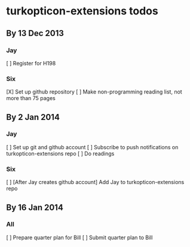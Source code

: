 # turkopticon-extensions todos

## By 13 Dec 2013

### Jay

[ ] Register for H198

### Six

[X] Set up github repository
[ ] Make non-programming reading list, not more than 75 pages


## By 2 Jan 2014

### Jay

[ ] Set up git and github account
[ ] Subscribe to push notifications on turkopticon-extensions repo
[ ] Do readings

### Six

[ ] [After Jay creates github account] Add Jay to turkopticon-extensions repo

## By 16 Jan 2014

### All

[ ] Prepare quarter plan for Bill
[ ] Submit quarter plan to Bill

## 